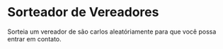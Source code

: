 # Sorteador de Vereadores
Sorteia um vereador de são carlos aleatóriamente para que você possa entrar em contato.
